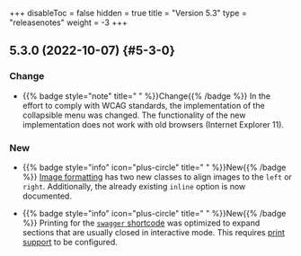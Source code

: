 +++
disableToc = false
hidden = true
title = "Version 5.3"
type = "releasenotes"
weight = -3
+++

## 5.3.0 (2022-10-07) {#5-3-0}

### Change

- {{% badge style="note" title=" " %}}Change{{% /badge %}} In the effort to comply with WCAG standards, the implementation of the collapsible menu was changed. The functionality of the new implementation does not work with old browsers (Internet Explorer 11).

### New

- {{% badge style="info" icon="plus-circle" title=" " %}}New{{% /badge %}} [Image formatting](content/markdown#css-classes) has two new classes to align images to the `left` or `right`. Additionally, the already existing `inline` option is now documented.

- {{% badge style="info" icon="plus-circle" title=" " %}}New{{% /badge %}} Printing for the [`swagger` shortcode](shortcodes/openapi) was optimized to expand sections that are usually closed in interactive mode. This requires [print support](configuration/customization#activate-print-support) to be configured.
